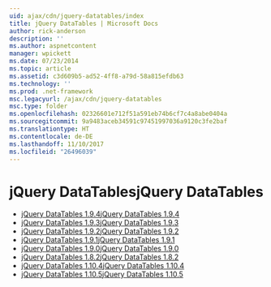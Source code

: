 ```yaml
---
uid: ajax/cdn/jquery-datatables/index
title: jQuery DataTables | Microsoft Docs
author: rick-anderson
description: ''
ms.author: aspnetcontent
manager: wpickett
ms.date: 07/23/2014
ms.topic: article
ms.assetid: c3d609b5-ad52-4ff8-a79d-58a815efdb63
ms.technology: ''
ms.prod: .net-framework
msc.legacyurl: /ajax/cdn/jquery-datatables
msc.type: folder
ms.openlocfilehash: 02326601e712f51a591eb74b6cf7c4a8abe0404a
ms.sourcegitcommit: 9a9483aceb34591c97451997036a9120c3fe2baf
ms.translationtype: HT
ms.contentlocale: de-DE
ms.lasthandoff: 11/10/2017
ms.locfileid: "26496039"
---
```

<a name="jquery-datatables"></a><span data-ttu-id="8a68b-102">jQuery DataTables</span><span class="sxs-lookup"><span data-stu-id="8a68b-102">jQuery DataTables</span></span>
====================
- [<span data-ttu-id="8a68b-103">jQuery DataTables 1.9.4</span><span class="sxs-lookup"><span data-stu-id="8a68b-103">jQuery DataTables 1.9.4</span></span>](cdnjquerydatatables194.md)
- [<span data-ttu-id="8a68b-104">jQuery DataTables 1.9.3</span><span class="sxs-lookup"><span data-stu-id="8a68b-104">jQuery DataTables 1.9.3</span></span>](cdnjquerydatatables193.md)
- [<span data-ttu-id="8a68b-105">jQuery DataTables 1.9.2</span><span class="sxs-lookup"><span data-stu-id="8a68b-105">jQuery DataTables 1.9.2</span></span>](cdnjquerydatatables192.md)
- [<span data-ttu-id="8a68b-106">jQuery DataTables 1.9.1</span><span class="sxs-lookup"><span data-stu-id="8a68b-106">jQuery DataTables 1.9.1</span></span>](cdnjquerydatatables191.md)
- [<span data-ttu-id="8a68b-107">jQuery DataTables 1.9.0</span><span class="sxs-lookup"><span data-stu-id="8a68b-107">jQuery DataTables 1.9.0</span></span>](cdnjquerydatatables190.md)
- [<span data-ttu-id="8a68b-108">jQuery DataTables 1.8.2</span><span class="sxs-lookup"><span data-stu-id="8a68b-108">jQuery DataTables 1.8.2</span></span>](cdnjquerydatatables182.md)
- [<span data-ttu-id="8a68b-109">jQuery DataTables 1.10.4</span><span class="sxs-lookup"><span data-stu-id="8a68b-109">jQuery DataTables 1.10.4</span></span>](cdnjquerydatatables104.md)
- [<span data-ttu-id="8a68b-110">jQuery DataTables 1.10.5</span><span class="sxs-lookup"><span data-stu-id="8a68b-110">jQuery DataTables 1.10.5</span></span>](cdnjquerydatatables105.md)
